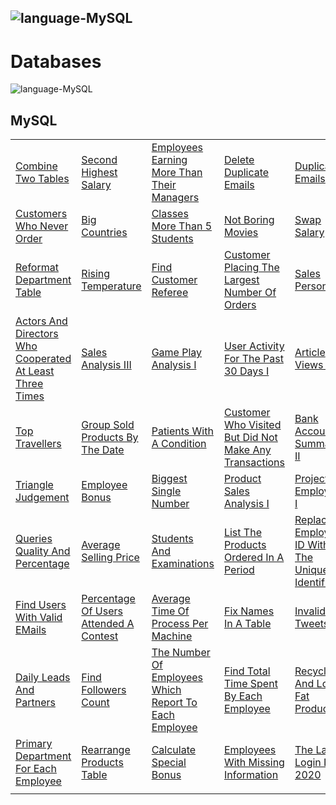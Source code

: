 ![language-MySQL](https://img.shields.io/badge/%20-MySQL-%23e89533?style=for-the-badge&logo=MYSQL)
---

# Databases

![language-MySQL](https://img.shields.io/badge/%20-MySQL-%23e89533?style=for-the-badge&logo=MYSQL)
## MySQL

||||||
| :- | :- | :- | :- | :- |
|[Combine Two Tables](CombineTwoTables.md)|[Second Highest Salary](SecondHighestSalary.md)|[Employees Earning More Than Their Managers](EmployeesEarningMoreThanTheirManagers.md)|[Delete Duplicate Emails](DeleteDuplicateEmails.md)|[Duplicate Emails](DuplicateEmails.md)|
|[Customers Who Never Order](CustomersWhoNeverOrder.md)|[Big Countries](BigCountries.md)|[Classes More Than 5 Students](ClassesMoreThan5Students.md)|[Not Boring Movies](NotBoringMovies.md)|[Swap Salary](SwapSalary.md)
|[Reformat Department Table](ReformatDepartmentTable.md)|[Rising Temperature](RisingTemperature.md)|[Find Customer Referee](FindCustomerReferee.md)|[Customer Placing The Largest Number Of Orders](CustomerPlacingTheLargestNumberOfOrders.md)|[Sales Person](SalesPerson.md)|
|[Actors And Directors Who Cooperated At Least Three Times](ActorsAndDirectorsWhoCooperatedAtLeastThreeTimes.md)|[Sales Analysis III](SalesAnalysisIII.md)|[Game Play Analysis I](GamePlayAnalysisI.md)|[User Activity For The Past 30 Days I](UserActivityForThePast30DaysI.md)|[Article Views I](ArticleViewsI.md)|
|[Top Travellers](TopTravellers.md)|[Group Sold Products By The Date](GroupSoldProductsByTheDate.md)|[Patients With A Condition](PatientsWithACondition.md)|[Customer Who Visited But Did Not Make Any Transactions](CustomerWhoVisitedButDidNotMakeAnyTransactions.md)|[Bank Account Summary II](BankAccountSummaryII.md)|
|[Triangle Judgement](TriangleJudgement.md)|[Employee Bonus](EmployeeBonus.md)|[Biggest Single Number](BiggestSingleNumber.md)|[Product Sales Analysis I](ProductSalesAnalysisI.md)|[Project Employees I](ProjectEmployeesI.md)|
|[Queries Quality And Percentage](QueriesQualityAndPercentage.md)|[Average Selling Price](AverageSellingPrice.md)|[Students And Examinations](StudentsAndExaminations.md)|[List The Products Ordered In A Period](ListTheProductsOrderedInAPeriod.md)|[Replace Employee ID With The Unique Identifier](ReplaceEmployeeIDWithTheUniqueIdentifier.md)|
|[Find Users With Valid EMails](FindUsersWithValidEMails.md)|[Percentage Of Users Attended A Contest](PercentageOfUsersAttendedAContest.md)|[Average Time Of Process Per Machine](AverageTimeOfProcessPerMachine.md)|[Fix Names In A Table](FixNamesInATable.md)|[Invalid Tweets](InvalidTweets.md)|
|[Daily Leads And Partners](DailyLeadsAndPartners.md)|[Find Followers Count](FindFollowersCount.md)|[The Number Of Employees Which Report To Each Employee](TheNumberOfEmployeesWhichReportToEachEmployee.md)|[Find Total Time Spent By Each Employee](FindTotalTimeSpentByEachEmployee.md)|[Recyclable And Low Fat Products](RecyclableAndLowFatProducts.md)|
|[Primary Department For Each Employee](PrimaryDepartmentForEachEmployee.md)|[Rearrange Products Table](RearrangeProductsTable.md)|[Calculate Special Bonus](CalculateSpecialBonus.md)|[Employees With Missing Information](EmployeesWithMissingInformation.md)|[The Latest Login In 2020](TheLatestLoginIn2020.md)|
||||||

